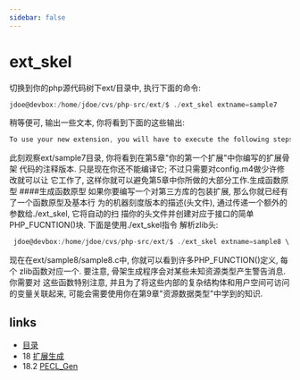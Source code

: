 ```yaml
---
sidebar: false
---
```


# ext_skel

切换到你的php源代码树下ext/目录中, 执行下面的命令:

```c
jdoe@devbox:/home/jdoe/cvs/php-src/ext/$ ./ext_skel extname=sample7
```

稍等便可, 输出⼀些文本, 你将看到下面的这些输出:

```c
To use your new extension, you will have to execute the following steps: 1. $cd.. 2. $ vi ext/sample7/config.m4 3. $ ./buildconf 4. $ ./configure [with|enable]-sample7 5. $ make 6. $ ./php -f ext/sample7/sample7.php 7. $ vi ext/sample7/sample7.c 8. $ make Repeat steps 3-6 until you are satisfied with ext/sample7/config.m4 and step 6 confirms that your module is compiled into PHP. Then, start writing code and repeat the last two steps as often as necessary.
```

此刻观察ext/sample7目录, 你将看到在第5章"你的第一个扩展"中你编写的扩展骨架 代码的注释版本. 只是现在你还不能编译它; 不过只需要对config.m4做少许修改就可以让 它工作了, 这样你就可以避免第5章中你所做的大部分工作.生成函数原型
####生成函数原型
如果你要编写一个对第三方库的包装扩展, 那么你就已经有了⼀个函数原型及基本行 为的机器刻度版本的描述(头文件), 通过传递一个额外的参数给./ext_skel, 它将自动的扫 描你的头文件并创建对应于接口的简单PHP_FUCNTION()块. 下面是使用./ext_skel指令 解析zlib头:
```c
￼jdoe@devbox:/home/jdoe/cvs/php-src/ext/$ ./ext_skel extname=sample8 \ proto=/usr/local/include/zlib/zlib.h
```

现在在ext/sample8/sample8.c中, 你就可以看到许多PHP_FUNCTION()定义, 每个 zlib函数对应一个. 要注意, 骨架生成程序会对某些未知资源类型产生警告消息. 你需要对 这些函数特别注意, 并且为了将这些内部的复杂结构体和用户空间可访问的变量关联起来, 可能会需要使用你在第9章"资源数据类型"中学到的知识.

## links
   * [目录](<preface.md>)
   * 18 [扩展生成](<18.md>)
   * 18.2 [PECL_Gen](<18.2.md>)
